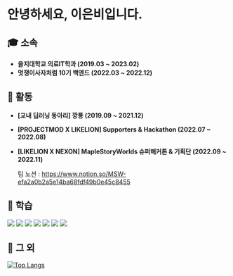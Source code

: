 # 안녕하세요, 이은비입니다.

## 🎓 소속
- **을지대학교 의료IT학과 (2019.03 ~ 2023.02)**
- **멋쟁이사자처럼 10기 백엔드 (2022.03 ~ 2022.12)**

## 📄 활동
- **[교내 딥러닝 동아리] 깡통 (2019.09 ~ 2021.12)**
- **[PROJECTMOD X LIKELION] Supporters & Hackathon (2022.07 ~ 2022.08)**
- **[LIKELION X NEXON] MapleStoryWorlds 슈퍼해커톤 & 기획단 (2022.09 ~ 2022.11)**
  
  팀 노션 : https://www.notion.so/MSW-efa2a0b2a5e14ba68fdf49b0e45c8455

## 📝 학습

<img src="https://img.shields.io/badge/Python-3776AB?style=flat-square&logo=python&logoColor=white"/> <img src="https://img.shields.io/badge/Java-B45F04?style=flat-square&logo=java&logoColor=white"/> <img src="https://img.shields.io/badge/HTML5-E34F26?style=flat-square&logo=html5&logoColor=white"/> <img src="https://img.shields.io/badge/CSS3-1572B6?style=flat-square&logo=css3&logoColor=white"/> <img src="https://img.shields.io/badge/C-A8B9CC?style=flat-square&logo=c&logoColor=white"/> <img src="https://img.shields.io/badge/c++-00599C?style=flat-square&logo=c%2B%2B&logoColor=white"/> <img src="https://img.shields.io/badge/Lua-2C2D72?style=flat-square&logo=lua&logoColor=white"/>

## 📑 그 외
[![Top Langs](https://github-readme-stats.vercel.app/api/top-langs/?username=anuraghazra&layout=compact)](https://github.com/anuraghazra/github-readme-stats)
